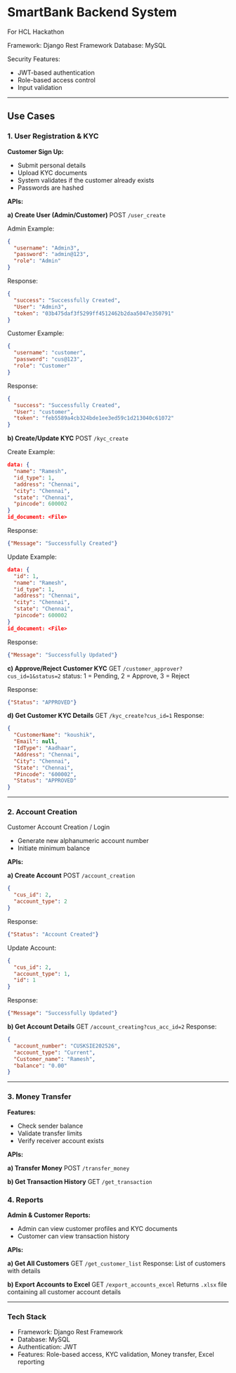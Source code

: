 # SmartBank Backend System

For HCL Hackathon

Framework: Django Rest Framework
Database: MySQL

Security Features:

* JWT-based authentication
* Role-based access control
* Input validation

---

## Use Cases

### 1. User Registration & KYC

**Customer Sign Up:**

* Submit personal details
* Upload KYC documents
* System validates if the customer already exists
* Passwords are hashed

**APIs:**

**a) Create User (Admin/Customer)**
POST `/user_create`

Admin Example:

```json
{
  "username": "Admin3",
  "password": "admin@123",
  "role": "Admin"
}
```

Response:

```json
{
  "success": "Successfully Created",
  "User": "Admin3",
  "token": "03b475daf3f5299ff4512462b2daa5047e350791"
}
```

Customer Example:

```json
{
  "username": "customer",
  "password": "cus@123",
  "role": "Customer"
}
```

Response:

```json
{
  "success": "Successfully Created",
  "User": "customer",
  "token": "feb5589a4cb324bde1ee3ed59c1d213040c61072"
}
```

**b) Create/Update KYC**
POST `/kyc_create`

Create Example:

```json
data: {
  "name": "Ramesh",
  "id_type": 1,
  "address": "Chennai",
  "city": "Chennai",
  "state": "Chennai",
  "pincode": 600002
}
id_document: <File>
```

Response:

```json
{"Message": "Successfully Created"}
```

Update Example:

```json
data: {
  "id": 1,
  "name": "Ramesh",
  "id_type": 1,
  "address": "Chennai",
  "city": "Chennai",
  "state": "Chennai",
  "pincode": 600002
}
id_document: <File>
```

Response:

```json
{"Message": "Successfully Updated"}
```

**c) Approve/Reject Customer KYC**
GET `/customer_approver?cus_id=1&status=2`
status: 1 = Pending, 2 = Approve, 3 = Reject

Response:

```json
{"Status": "APPROVED"}
```

**d) Get Customer KYC Details**
GET `/kyc_create?cus_id=1`
Response:

```json
{
  "CustomerName": "koushik",
  "Email": null,
  "IdType": "Aadhaar",
  "Address": "Chennai",
  "City": "Chennai",
  "State": "Chennai",
  "Pincode": "600002",
  "Status": "APPROVED"
}
```

---

### 2. Account Creation

Customer Account Creation / Login

* Generate new alphanumeric account number
* Initiate minimum balance

**APIs:**

**a) Create Account**
POST `/account_creation`

```json
{
  "cus_id": 2,
  "account_type": 2
}
```

Response:

```json
{"Status": "Account Created"}
```

Update Account:

```json
{
  "cus_id": 2,
  "account_type": 1,
  "id": 1
}
```

Response:

```json
{"Message": "Successfully Updated"}
```

**b) Get Account Details**
GET `/account_creating?cus_acc_id=2`
Response:

```json
{
  "account_number": "CUSKSIE202526",
  "account_type": "Current",
  "Customer_name": "Ramesh",
  "balance": "0.00"
}
```

---

### 3. Money Transfer

**Features:**

* Check sender balance
* Validate transfer limits
* Verify receiver account exists

**APIs:**

**a) Transfer Money**
POST `/transfer_money`


**b) Get Transaction History**
GET `/get_transaction`


### 4. Reports

**Admin & Customer Reports:**

* Admin can view customer profiles and KYC documents
* Customer can view transaction history

**APIs:**

**a) Get All Customers**
GET `/get_customer_list`
Response: List of customers with details

**b) Export Accounts to Excel**
GET `/export_accounts_excel`
Returns `.xlsx` file containing all customer account details

---

### Tech Stack

* Framework: Django Rest Framework
* Database: MySQL
* Authentication: JWT
* Features: Role-based access, KYC validation, Money transfer, Excel reporting
